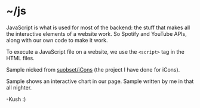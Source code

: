 # ~/js

JavaScript is what is used for most of the backend: the stuff that makes all the interactive elements of a website work. So Spotify and YouTube APIs, along with our own code to make it work. 

To execute a JavaScript file on a website, we use the ```<script>``` tag in the HTML files. 

Sample nicked from <a href="https://github.com/suobset/iCons">suobset/iCons</a> (the project I have done for iCons).

Sample shows an interactive chart in our page. Sample written by me in that all nighter. 

-Kush 
:)
